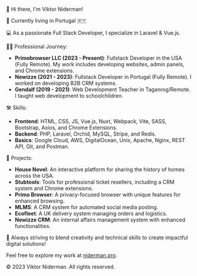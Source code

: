👋 Hi there, I'm Viktor Niderman!

📍 Currently living in Portugal 🇵🇹

💻 As a passionate Full Stack Developer, I specialize in Laravel & Vue.js.

👨‍💻 Professional Journey:
- **Primobrowser LLC (2023 - Present)**: Fullstack Developer in the USA (Fully Remote). My work includes developing websites, admin panels, and Chrome extensions.
- **Newizze (2021 - 2023)**: Fullstack Developer in Portugal (Fully Remote). I worked on developing B2B CRM systems.
- **Gendalf (2019 - 2021)**: Web Development Teacher in Taganrog/Remote. I taught web development to schoolchildren.

🛠️ Skills:
- **Frontend**: HTML, CSS, JS, Vue.js, Nuxt, Webpack, Vite, SASS, Bootstrap, Axios, and Chrome Extensions.
- **Backend**: PHP, Laravel, Orchid, MySQL, Stripe, and Redis.
- **Basics**: Google Cloud, AWS, DigitalOcean, Unix, Apache, Nginx, REST API, Git, and Postman.

🚀 Projects:
- **House Novel**: An interactive platform for sharing the history of homes across the USA.
- **Stubtools**: Tools for professional ticket resellers, including a CRM system and Chrome extensions.
- **Primo Browser**: A privacy-focused browser with unique features for enhanced browsing.
- **MLMS**: A CRM system for automated social media posting.
- **Ecofleet**: A UK delivery system managing orders and logistics.
- **Newizze CRM**: An internal affairs management system with enhanced functionalities.

🌟 Always striving to blend creativity and technical skills to create impactful digital solutions!

Feel free to explore my work at [niderman.pro](https://niderman.pro/).

© 2023 Viktor Niderman. All rights reserved.

